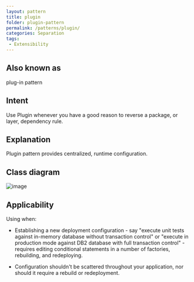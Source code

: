 ```yaml
---
layout: pattern
title: plugin
folder: plugin-pattern
permalink: /patterns/plugin/
categories: Separation
tags: 
 - Extensibility
---
```


## Also known as
plug-in pattern

## Intent
Use Plugin whenever you have a good reason to reverse a package, or layer, dependency rule.

## Explanation
Plugin pattern provides centralized, runtime configuration.

## Class diagram
![image](https://github.com/jasciiz/java-design-patterns/blob/master/plugin/etc/Plugin-Pattern.png)

## Applicability
Using when:

+ Establishing a new deployment configuration - say "execute unit tests against in-memory database without transaction control" or "execute in production mode against DB2 database with full transaction control" - requires editing conditional statements in a number of factories, rebuilding, and redeploying. 

+ Configuration shouldn't be scattered throughout your application, nor should it require a rebuild or redeployment. 


